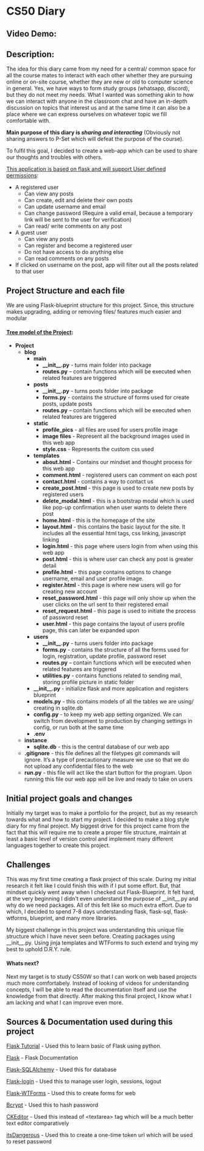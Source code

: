 # CS50 Diary
## Video Demo:  <URL HERE>
## Description:
The idea for this diary came from my need for a central/ common space for all the course mates to interact with each other whether they are pursuing online or on-site course, whether they are new or old to computer science in general. Yes, we have ways to form study groups (whatsapp, discord), but they do not meet my needs. What I wanted was something akin to how we can interact with anyone in the classroom chat and have an in-depth discussion on topics that interest us and at the same time it can also be a place where we can express ourselves on whatever topic we fill comfortable with.

**Main purpose of this diary is _sharing and interacting_** (Obviously not sharing answers to P-Set which will defeat the purpose of the course).  

To fulfil this goal, I decided to create a web-app which can be used to share our thoughts and troubles with others. 

<ins>This application is based on flask and will support User defined permissions</ins>:
+ A registered user 
    + Can view any posts
    + Can create, edit and delete their own posts
    + Can update username and email
    + Can change password (Require a valid email, because a temporary link will be sent to the user for verification)
    + Can read/ write comments on any post
+ A guest user
    + Can view any posts
    + Can register and become a registered user
    + Do not have access to do anything else
    + Can read comments on any posts
+ If clicked on username on the post, app will filter out all the posts related to that user


## Project Structure and each file
We are using Flask-blueprint structure for this project. Since, this structure makes upgrading, adding or removing files/ features much easier and modular
#### <ins>**Tree model of the Project</ins>:**
+ **Project**
    + **blog**
        + **main**
            + **\_\_init__.py** - turns main folder into package
            + **routes.py** – contain functions which will be executed when related features are triggered
        + **posts**
            + **\_\_init__.py** - turns posts folder into package
            + **forms.py** - contains the structure of forms used for create posts, update posts
            + **routes.py** – contain functions which will be executed when related features are triggered
        + **static**
            + **profile_pics** - all files are used for users profile image
            + **image files** - Represent all the background images used in this web app
            + **style.css** - Represents the custom css used
        + **templates**
            + **about.html** - Contains our mindset and thought process for this web app
            + **comment.html** - registered users can comment on each post
            + **contact.html** - contains a way to contact us
            + **create_post.html** - this page is used to create new posts by registered users
            + **delete_modal.html** - this is a bootstrap modal which is used like pop-up confirmation when user wants to delete there post
            + **home.html** - this is the homepage of the site
            + **layout.html** - this contains the basic layout for the site. It includes all the essential html tags, css linking, javascript linking
            + **login.html** - this page where users login from when using this web app
            + **post.html** - this is where user can check any post is greater detail
            + **profile.html** - this page contains options to change username, email and user profile image.
            + **register.html** - this page is where new users will go for creating new account
            + **reset_password.html** - this page will only show up when the user clicks on the url sent to their registered email
            + **reset_request.html** - this page is used to initiate the process of password reset
            + **user.html** - this page contains the layout of users profile page, this can later be expanded upon
        + **users**
            + **\_\_init__.py** - turns users folder into package
            + **forms.py** - contains the structure of all the forms used for login, registration, update profile, password reset
            + **routes.py** – contain functions which will be executed when related features are triggered
            + **utilities.py** - contains functions related to sending mail, storing profile picture in static folder
        + **\_\_init__.py** - initialize flask and more application and registers blueprint
        + **models.py** - this contains models of all the tables we are using/ creating in sqlite.db
        + **config.py** - to keep my web app setting organized. We can switch from development to production by changing settings in config, or run both at the same time
        + **.env**
    + **instance**
        + **sqlite.db** - this is the central database of our web app
    + **.gitignore** - this file defines all the filetypes git commands will ignore. It’s a type of precautionary measure we use so that we do not upload any confidential files to the web
    + **run.py** - this file will act like the start button for the program. Upon running this file our web app will be live and ready to take on users

## Initial project goals and changes
Initially my target was to make a portfolio for the project, but as my research towards what and how to start my project. I decided to make a blog style diary for my final project. My biggest drive for this project came from the fact that this will require me to create a proper file structure, maintain at least a basic level of version control and implement many different languages together to create this project.

## Challenges
This was my first time creating a flask project of this scale. During my initial research it felt like I could finish this with if I put some effort. But, that mindset quickly went away when I checked out Flask-Blueprint. It felt hard, at the very beginning I didn't even understand the purpose of \_\_init__.py and why do we need packages. All of this felt like so much extra effort.
Due to which, I decided to spend 7-8 days understanding flask, flask-sql, flask-wtforms, blueprint, and many more libraries.

My biggest challenge in this project was understanding this unique file structure which I have never seen before. Creating packages using \_\_init__.py. Using jinja templates and WTForms to such extend and trying my best to uphold D.R.Y. rule.

#### Whats next?
Next my target is to study CS50W so that I can work on web based projects much more comfortabely. Instead of looking of videos for understanding concepts, I will be able to read the documentation itself and use the knowledge from that directly. After making this final project, I know what I am lacking and what I can improve even more.


## Sources & Documentation used during this project
[Flask Tutorial](https://www.youtube.com/watch?v=MwZwr5Tvyxo&list=PL-osiE80TeTs4UjLw5MM6OjgkjFeUxCYH) - Used this to learn basic of Flask using python.

[Flask](https://flask.palletsprojects.com/en/stable/) - Flask Documentation

[Flask-SQLAlchemy](https://flask-sqlalchemy.readthedocs.io/en/stable/) - Used this for database

[Flask-login](https://flask-login.readthedocs.io/en/latest/) - Used this to manage user login, sessions, logout

[Flask-WTForms](https://flask-wtf.readthedocs.io/en/1.2.x/) - Used this to create forms for web

[Bcrypt](https://flask-bcrypt.readthedocs.io/en/1.0.1/) - Used this to hash password

[CKEditor](https://flask-ckeditor.readthedocs.io/en/stable/index.html) - Used this instead of \<textarea> tag which will be a much better text editor comparatively

[itsDangerous](https://itsdangerous.palletsprojects.com/en/stable/concepts/) - Used this to create a one-time token url which will be used to reset password
